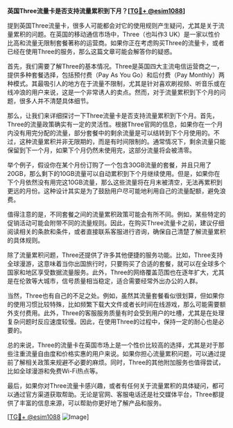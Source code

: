 **英国Three流量卡是否支持流量累积到下月？[[TG💪+ @esim1088](https://t.me/s/esim1088)]**

提到英国Three流量卡，很多人可能都会对它的使用规则产生疑问，尤其是关于流量累积的问题。在英国的移动通信市场中，Three（也叫作3 UK）是一家以性价比高和流量无限制套餐著称的运营商。如果你正在考虑购买Three的流量卡，或者已经在使用Three的服务，那么这篇文章可能会解答你的疑惑。

首先，我们需要了解Three的基本情况。Three是英国四大主流电信运营商之一，提供多种套餐选择，包括预付费（Pay As You Go）和后付费（Pay Monthly）两种模式。其最吸引人的地方在于流量不限制，尤其是针对喜欢刷视频、听音乐或在线冲浪的用户来说，这是一个非常诱人的卖点。然而，对于流量累积到下个月的问题，很多人并不清楚具体细节。

那么，让我们来详细探讨一下Three流量卡是否支持流量累积到下个月。首先，Three的流量政策确实有一定的灵活性。根据Three官网的信息，如果你在一个月内没有用完分配的流量，部分套餐中的剩余流量是可以结转到下个月使用的。不过，这种流量累积并非无限期的，而是有时间限制的。通常情况下，剩余流量只能保留到下一个月，如果下个月仍然未使用完，这部分流量将会被清零。

举个例子，假设你在某个月份订购了一个包含30GB流量的套餐，并且只用了20GB，那么剩下的10GB流量可以自动累积到下个月继续使用。但是，如果你在下个月依然没有用完这10GB流量，那么这些流量将在月末被清空，无法再累积到更远的月份。这种设计其实是为了鼓励用户尽可能地利用自己的流量配额，避免浪费。

值得注意的是，不同套餐之间的流量累积政策可能会有所不同。例如，某些特定的促销活动可能会附带不同的流量规则。因此，在购买Three流量卡之前，建议仔细阅读相关的条款和条件，或者直接联系客服进行咨询，确保自己清楚了解流量累积的具体规则。

除了流量累积问题，Three还提供了许多其他便捷的服务功能。比如，Three支持全球漫游，这意味着当你出国旅行时，只要购买了合适的套餐，就可以在全球多个国家和地区享受数据流量服务。此外，Three的网络覆盖范围也在逐年扩大，尤其是在伦敦等大城市，信号质量相当稳定，适合需要经常外出办公的人群。

当然，Three也有自己的不足之处。例如，虽然其流量套餐看似很划算，但如果你的使用习惯比较特殊，比如频繁下载大文件或者长时间在线游戏，那么可能需要额外支付费用。此外，Three的客服服务质量有时会受到用户的吐槽，尤其是在处理复杂问题时反应速度较慢。因此，在使用Three的过程中，保持一定的耐心也是必要的。

总的来说，Three的流量卡在英国市场上是一个性价比较高的选择，尤其是对于那些注重流量自由度和价格实惠的用户来说。如果你担心流量累积问题，可以通过提前了解相关政策来规避不必要的麻烦。同时，Three的其他附加服务也值得尝试，比如全球漫游和免费Wi-Fi热点等。

最后，如果你对Three流量卡感兴趣，或者有任何关于流量累积的具体疑问，都可以通过官方渠道获取帮助。无论是官网、客服电话还是社交媒体平台，Three都提供了丰富的信息来源，可以帮助你更好地了解产品和服务。

[[TG💪+ @esim1088](https://t.me/s/esim1088) ![Image](https://i.postimg.cc/4NQfJmqS/Snipaste-2025-05-13-00-14-12.png)]